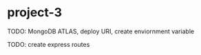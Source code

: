 # project-3
TODO: MongoDB ATLAS, deploy URI, create enviornment variable

TODO: create express routes